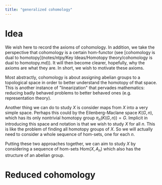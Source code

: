 ```yaml
---
title: "generalized cohomology"
---
```


# Idea
We wish here to record the axioms of cohomology. In addition, we take the perspective that cohomology is a certain hom-functor (see [cohomology is dual to homotopy](notes/ntpy/Key Ideas/Homotopy theory/cohomology is dual to homotopy.md)). It will then become clearer, hopefully, why the axioms are what they are. In short, we wish to motivate these axioms.

Most abstractly, cohomology is about assigning abelian groups to a topological space in order to better understand the homotopy of that space. This is another instance of "linearization" that pervades mathematics: reducing badly behaved problems to better behaved ones (e.g. representation theory). 

Another thing we can do to study $X$ is consider maps from $X$ into a very simple space. Perhaps this could by the Eilenberg-Maclane space $K(G,n)$, which has its only nontrivial homotopy group $\pi_n(K(G,n))=G$. Implicit in introducing this space and notation is that we wish to study $X$ for all $n$. This is like the problem of finding all homotopy groups of $X$. So we will actually need to consider a whole sequence of hom-sets, one for each $n$.

Putting these two approaches together, we can aim to study $X$ by considering a sequence of hom-sets $\text{Hom}(X,A_n)$ which also has the structure of an abelian group. 
# Reduced cohomology
